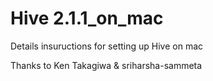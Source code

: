 # Hive 2.1.1_on_mac

Details insuructions for setting up Hive on mac

Thanks to Ken Takagiwa & sriharsha-sammeta
